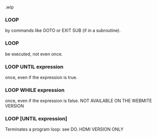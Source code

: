 .wip


### LOOP

by commands like GOTO or EXIT SUB (if in a subroutine).

### LOOP

be executed, not even once.

### LOOP UNTIL expression

once, even if the expression is true.

### LOOP WHILE expression

once, even if the expression is false. NOT AVAILABLE ON THE WEBMITE VERSION

### LOOP [UNTIL expression]

Terminates a program loop: see DO. HDMI VERSION ONLY